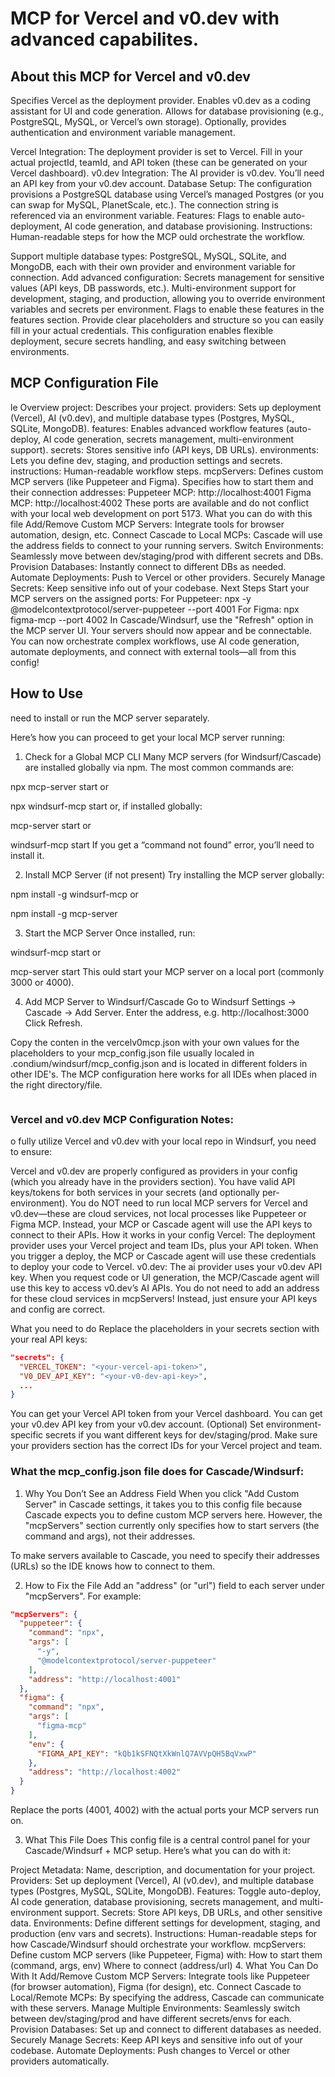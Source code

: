 # MCP for Vercel and v0.dev with advanced capabilites.

## About this MCP for Vercel and v0.dev

Specifies Vercel as the deployment provider.
Enables v0.dev as a coding assistant for UI and code generation.
Allows for database provisioning (e.g., PostgreSQL, MySQL, or Vercel’s own storage).
Optionally, provides authentication and environment variable management.

Vercel Integration: The deployment provider is set to Vercel. Fill in your actual projectId, teamId, and API token (these can be generated on your Vercel dashboard).
v0.dev Integration: The AI provider is v0.dev. You’ll need an API key from your v0.dev account.
Database Setup: The configuration provisions a PostgreSQL database using Vercel’s managed Postgres (or you can swap for MySQL, PlanetScale, etc.). The connection string is referenced via an environment variable.
Features: Flags to enable auto-deployment, AI code generation, and database provisioning.
Instructions: Human-readable steps for how the MCP ould orchestrate the workflow.

Support multiple database types: PostgreSQL, MySQL, SQLite, and MongoDB, each with their own provider and environment variable for connection.
Add advanced configuration:
Secrets management for sensitive values (API keys, DB passwords, etc.).
Multi-environment support for development, staging, and production, allowing you to override environment variables and secrets per environment.
Flags to enable these features in the features section.
Provide clear placeholders and structure so you can easily fill in your actual credentials.
This configuration enables flexible deployment, secure secrets handling, and easy switching between environments. 

## MCP Configuration File
le Overview
project: Describes your project.
providers: Sets up deployment (Vercel), AI (v0.dev), and multiple database types (Postgres, MySQL, SQLite, MongoDB).
features: Enables advanced workflow features (auto-deploy, AI code generation, secrets management, multi-environment support).
secrets: Stores sensitive info (API keys, DB URLs).
environments: Lets you define dev, staging, and production settings and secrets.
instructions: Human-readable workflow steps.
mcpServers:
Defines custom MCP servers (like Puppeteer and Figma).
Specifies how to start them and their connection addresses:
Puppeteer MCP: http://localhost:4001
Figma MCP: http://localhost:4002
These ports are available and do not conflict with your local web development on port 5173.
What you can do with this file
Add/Remove Custom MCP Servers: Integrate tools for browser automation, design, etc.
Connect Cascade to Local MCPs: Cascade will use the address fields to connect to your running servers.
Switch Environments: Seamlessly move between dev/staging/prod with different secrets and DBs.
Provision Databases: Instantly connect to different DBs as needed.
Automate Deployments: Push to Vercel or other providers.
Securely Manage Secrets: Keep sensitive info out of your codebase.
Next Steps
Start your MCP servers on the assigned ports:
For Puppeteer:
npx -y @modelcontextprotocol/server-puppeteer --port 4001
For Figma:
npx figma-mcp --port 4002
In Cascade/Windsurf, use the "Refresh" option in the MCP server UI. Your servers should now appear and be connectable.
You can now orchestrate complex workflows, use AI code generation, automate deployments, and connect with external tools—all from this config!

## How to Use

need to install or run the MCP server separately.

Here’s how you can proceed to get your local MCP server running:

1. Check for a Global MCP CLI
Many MCP servers (for Windsurf/Cascade) are installed globally via npm. The most common commands are:



npx mcp-server start
or



npx windsurf-mcp start
or, if installed globally:



mcp-server start
or



windsurf-mcp start
If you get a “command not found” error, you’ll need to install it.

2. Install MCP Server (if not present)
Try installing the MCP server globally:



npm install -g windsurf-mcp
or



npm install -g mcp-server

3. Start the MCP Server
Once installed, run:


windsurf-mcp start
or

mcp-server start
This ould start your MCP server on a local port (commonly 3000 or 4000).

4. Add MCP Server to Windsurf/Cascade
Go to Windsurf Settings → Cascade → Add Server.
Enter the address, e.g. http://localhost:3000
Click Refresh.

Copy the conten in the vercelv0mcp.json with your own values for the placeholders to your mcp_config.json file usually localed in .condium/windsurf/mcp_config.json and is located in different folders in other IDE's.  The MCP configuration here works for all IDEs when placed in the right directory/file.  
```

```

### Vercel and v0.dev MCP Configuration Notes:

o fully utilize Vercel and v0.dev with your local repo in Windsurf, you need to ensure:

Vercel and v0.dev are properly configured as providers in your config (which you already have in the providers section).
You have valid API keys/tokens for both services in your secrets (and optionally per-environment).
You do NOT need to run local MCP servers for Vercel and v0.dev—these are cloud services, not local processes like Puppeteer or Figma MCP. Instead, your MCP or Cascade agent will use the API keys to connect to their APIs.
How it works in your config
Vercel:
The deployment provider uses your Vercel project and team IDs, plus your API token.
When you trigger a deploy, the MCP or Cascade agent will use these credentials to deploy your code to Vercel.
v0.dev:
The ai provider uses your v0.dev API key.
When you request code or UI generation, the MCP/Cascade agent will use this key to access v0.dev’s AI APIs.
You do not need to add an address for these cloud services in mcpServers!
Instead, just ensure your API keys and config are correct.

What you need to do
Replace the placeholders in your secrets section with your real API keys:
```json
"secrets": {
  "VERCEL_TOKEN": "<your-vercel-api-token>",
  "V0_DEV_API_KEY": "<your-v0-dev-api-key>",
  ...
}
```
You can get your Vercel API token from your Vercel dashboard.
You can get your v0.dev API key from your v0.dev account.
(Optional) Set environment-specific secrets if you want different keys for dev/staging/prod.
Make sure your providers section has the correct IDs for your Vercel project and team.

### What the mcp_config.json file does for Cascade/Windsurf:

1. Why You Don’t See an Address Field
When you click "Add Custom Server" in Cascade settings, it takes you to this config file because Cascade expects you to define custom MCP servers here. However, the "mcpServers" section currently only specifies how to start servers (the command and args), not their addresses.

To make servers available to Cascade, you need to specify their addresses (URLs) so the IDE knows how to connect to them.

2. How to Fix the File
Add an "address" (or "url") field to each server under "mcpServers". For example:
```json
"mcpServers": {
  "puppeteer": {
    "command": "npx",
    "args": [
      "-y",
      "@modelcontextprotocol/server-puppeteer"
    ],
    "address": "http://localhost:4001"
  },
  "figma": {
    "command": "npx",
    "args": [
      "figma-mcp"
    ],
    "env": {
      "FIGMA_API_KEY": "kQb1kSFNQtXkWnlQ7AVVpQH5BqVxwP"
    },
    "address": "http://localhost:4002"
  }
}
```

Replace the ports (4001, 4002) with the actual ports your MCP servers run on.

3. What This File Does
This config file is a central control panel for your Cascade/Windsurf + MCP setup. Here’s what you can do with it:

Project Metadata: Name, description, and documentation for your project.
Providers: Set up deployment (Vercel), AI (v0.dev), and multiple database types (Postgres, MySQL, SQLite, MongoDB).
Features: Toggle auto-deploy, AI code generation, database provisioning, secrets management, and multi-environment support.
Secrets: Store API keys, DB URLs, and other sensitive data.
Environments: Define different settings for development, staging, and production (env vars and secrets).
Instructions: Human-readable steps for how Cascade/Windsurf should orchestrate your workflow.
mcpServers: Define custom MCP servers (like Puppeteer, Figma) with:
How to start them (command, args, env)
Where to connect (address/url)
4. What You Can Do With It
Add/Remove Custom MCP Servers: Integrate tools like Puppeteer (for browser automation), Figma (for design), etc.
Connect Cascade to Local/Remote MCPs: By specifying the address, Cascade can communicate with these servers.
Manage Multiple Environments: Seamlessly switch between dev/staging/prod and have different secrets/envs for each.
Provision Databases: Set up and connect to different databases as needed.
Securely Manage Secrets: Keep API keys and sensitive info out of your codebase.
Automate Deployments: Push changes to Vercel or other providers automatically.